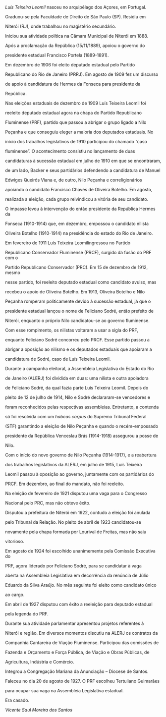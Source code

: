 

*Luís Teixeira Leomil* nasceu no arquipélago dos Açores, em Portugal.



Graduou-se pela Faculdade de Direito de São Paulo (SP). Residiu em

Niterói (RJ), onde trabalhou no magistério secundário.



Iniciou sua atividade política na Câmara Municipal de Niterói em 1888.



Após a proclamação da República (15/11/1889), apoiou o governo do

presidente estadual Francisco Portela (1889-1891).



Em dezembro de 1906 foi eleito deputado estadual pelo Partido

Republicano do Rio de Janeiro (PRRJ). Em agosto de 1909 fez um discurso

de apoio à candidatura de Hermes da Fonseca para presidente da

República.



Nas eleições estaduais de dezembro de 1909 Luís Teixeira Leomil foi

reeleito deputado estadual agora na chapa do Partido Republicano

Fluminense (PRF), partido que passou a abrigar o grupo ligado a Nilo

Peçanha e que conseguiu eleger a maioria dos deputados estaduais. No

início dos trabalhos legislativos de 1910 participou do chamado “caso

fluminense”. O acontecimento consistiu no lançamento de duas

candidaturas à sucessão estadual em julho de 1910 em que se encontraram,

de um lado, Backer e seus partidários defendendo a candidatura de Manuel

Edwiges Queirós Viana e, de outro, Nilo Peçanha e correligionários

apoiando o candidato Francisco Chaves de Oliveira Botelho. Em agosto,

realizada a eleição, cada grupo reivindicou a vitória de seu candidato.

O impasse levou à intervenção do então presidente da República Hermes da

Fonseca (1910-1914) que, em dezembro, empossou o candidato nilista

Oliveira Botelho (1910-1914) na presidência do estado do Rio de Janeiro.



Em fevereiro de 1911 Luís Teixeira Leomilingressou no Partido

Republicano Conservador Fluminense (PRCF), surgido da fusão do PRF com o

Partido Republicano Conservador (PRC). Em 15 de dezembro de 1912, mesmo

nesse partido, foi reeleito deputado estadual como candidato avulso, mas

recebeu o apoio de Oliveira Botelho. Em 1913, Oliveira Botelho e Nilo

Peçanha romperam politicamente devido à sucessão estadual, já que o

presidente estadual lançou o nome de Feliciano Sodré, então prefeito de

Niterói, enquanto o próprio Nilo candidatou-se ao governo fluminense.

Com esse rompimento, os nilistas voltaram a usar a sigla do PRF,

enquanto Feliciano Sodré concorreu pelo PRCF. Esse partido passou a

abrigar a oposição ao nilismo e os deputados estaduais que apoiaram a

candidatura de Sodré, caso de Luís Teixeira Leomil.



Durante a campanha eleitoral, a Assembleia Legislativa do Estado do Rio

de Janeiro (ALERJ) foi dividida em duas: uma nilista e outra apoiadora

de Feliciano Sodré, da qual fazia parte Luís Teixeira Leomil. Depois do

pleito de 12 de julho de 1914, Nilo e Sodré declararam-se vencedores e

foram reconhecidos pelas respectivas assembleias. Entretanto, a contenda

só foi resolvida com um *habeas corpus* do Supremo Tribunal Federal

(STF) garantindo a eleição de Nilo Peçanha e quando o recém-empossado

presidente da República Venceslau Brás (1914-1918) assegurou a posse de

Nilo.



Com o início do novo governo de Nilo Peçanha (1914-1917), e a reabertura

dos trabalhos legislativos da ALERJ, em julho de 1915, Luís Teixeira

Leomil passou à oposição ao governo, juntamente com os partidários do

PRCF. Em dezembro, ao final do mandato, não foi reeleito.



Na eleição de fevereiro de 1921 disputou uma vaga para o Congresso

Nacional pelo PRC, mas não obteve êxito.



Disputou a prefeitura de Niterói em 1922, contudo a eleição foi anulada

pelo Tribunal da Relação. No pleito de abril de 1923 candidatou-se

novamente pela chapa formada por Lourival de Freitas, mas não saiu

vitorioso.



Em agosto de 1924 foi escolhido unanimemente pela Comissão Executiva do

PRF, agora liderado por Feliciano Sodré, para se candidatar à vaga

aberta na Assembleia Legislativa em decorrência da renúncia de Júlio

Eduardo da Silva Araújo. No mês seguinte foi eleito como candidato único

ao cargo.



Em abril de 1927 disputou com êxito a reeleição para deputado estadual

pela legenda do PRF.



Durante sua atividade parlamentar apresentou projetos referentes à

Niterói e região. Em diversos momentos discutiu na ALERJ os contratos da

Companhia Cantareira de Viação Fluminense. Participou das comissões de

Fazenda e Orçamento e Força Pública, de Viação e Obras Públicas, de

Agricultura, Indústria e Comércio.



Integrou a Congregação Mariana da Anunciação – Diocese de Santos.



Faleceu no dia 20 de agosto de 1927. O PRF escolheu Tertuliano Guimarães

para ocupar sua vaga na Assembleia Legislativa estadual.



Era casado.



*Vicente Saul Moreira dos Santos*



